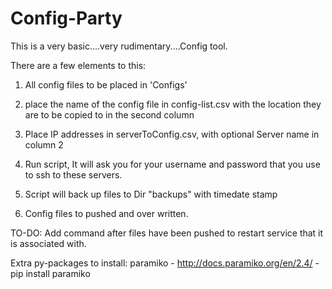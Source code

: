# Config-Party

This is a very basic....very rudimentary....Config tool.

There are a few elements to this:

1. All config files to be placed in 'Configs'

2. place the name of the config file in config-list.csv with the location they are to be copied to in the second column

3. Place IP addresses in serverToConfig.csv, with optional Server name in column 2

4. Run script, It will ask you for your username and password that you use to ssh to these servers. 

5. Script will back up files to Dir "backups" with timedate stamp

6. Config files to pushed and over written. 



TO-DO: 
Add command after files have been pushed to restart service that it is associated with. 

Extra py-packages to install:
paramiko - http://docs.paramiko.org/en/2.4/ - pip install paramiko
